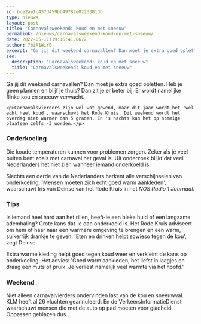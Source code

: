 ```yaml
---
id: bce2ae1c437d459bb49782e0223301db
type: nieuws
layout: post
title: "Carnavalsweekend: koud en met sneeuw"
permalink: /nieuws/carnavalsweekend-koud-en-met-sneeuw/
date: 2022-05-11T19:16:41.067Z
author: 7biA1WiYB
excerpt: "Ga jij dit weekend carnavallen? Dan moet je extra goed opletten. Heb je geen plannen en blijf je thuis? Dan zit je er beter bij. Er wordt namelijke flinke kou en sneeuw verwacht.  "
seo:
  description: "Carnavalsweekend: koud en met sneeuw"
  title: "Carnavalsweekend: koud en met sneeuw"
---
```

Ga jij dit weekend carnavallen? Dan moet je extra goed opletten. Heb je geen plannen en blijf je thuis? Dan zit je er beter bij. Er wordt namelijke flinke kou en sneeuw verwacht.  

    <p>Carnavalsvierders zijn wel wat gewend, maar dit jaar wordt het 'wel echt heel koud', waarschuwt het Rode Kruis. Dit weekend wordt het overdag niet warmer dan 5 graden. En 's nachts kan het op sommige plaatsen zelfs -3 worden.</p>
<h3>Onderkoeling</h3>
<p>Die koude temperaturen kunnen voor problemen zorgen. Zeker als je veel buiten bent zoals met carnaval het geval is. Uit onderzoek blijkt dat veel Nederlanders het niet zien wanneer iemand onderkoeld is. </p>
<p>Slechts een derde van de Nederlanders herkent alle verschijnselen van onderkoeling. 'Mensen moeten zich echt goed warm aankleden', waarschuwt Iris van Deinse van het Rode Kruis in het <em>NOS Radio 1 Journaal</em>.</p>
<h3>Tips</h3>
<p>Is iemand heel hard aan het rillen, heeft-ie een bleke huid of een langzame ademhaling? Grote kans dat-ie dan onderkoeld is. Het Rode Kruis adviseert om hem of haar naar een warmere omgeving te brengen en een warm, suikerrijk drankje te geven. 'Eten en drinken helpt sowieso tegen de kou', zegt Deinse.</p>
<p>Extra warme kleding helpt goed tegen koud weer en verkleint de kans op onderkoeling. Het advies: 'Goed warm aankleden, het liefst in laagjes en draag een muts of pruik. Je verliest namelijk veel warmte via het hoofd.'</p>
<h3>Weekend</h3>
<p>Niet alleen carnavalvierders ondervinden last van de kou en sneeuwval. KLM heeft al 26 vluchten geannuleerd. En de VerkeersInformatieDienst waarschuwt mensen die met de auto op pad moeten voor gladheid. Oppassen geblazen dus.</p>  
